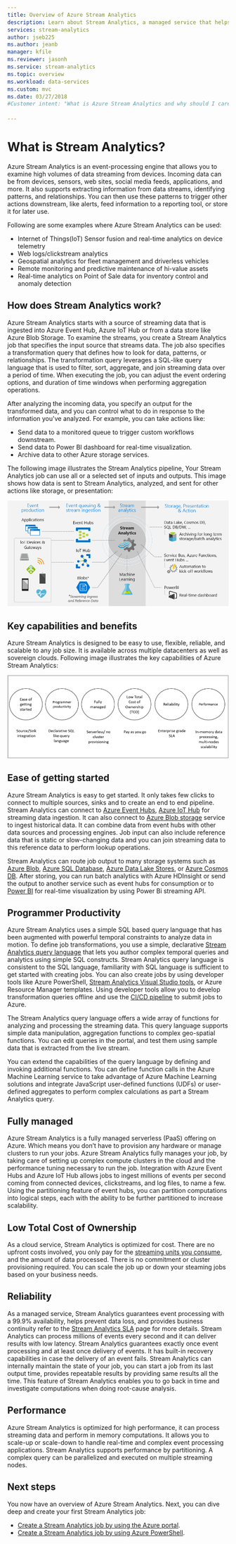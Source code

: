 ```yaml
---
title: Overview of Azure Stream Analytics
description: Learn about Stream Analytics, a managed service that helps you analyze streaming data from the Internet of Things (IoT) in real-time.
services: stream-analytics
author: jseb225
ms.author: jeanb
manager: kfile
ms.reviewer: jasonh
ms.service: stream-analytics
ms.topic: overview
ms.workload: data-services
ms.custom: mvc
ms.date: 03/27/2018
#Customer intent: "What is Azure Stream Analytics and why should I care? As a IT Pro or developer, how do I use Stream Analytics to perform analytics on data streams?".

---
```


# What is Stream Analytics?

Azure Stream Analytics is an event-processing engine that allows you to examine high volumes of data streaming from devices. Incoming data can be from devices, sensors, web sites, social media feeds, applications, and more. It also supports extracting information from data streams, identifying patterns, and relationships. You can then use these patterns to trigger other actions downstream, like alerts, feed information to a reporting tool, or store it for later use.

Following are some examples where Azure Stream Analytics can be used: 

* Internet of Things(IoT) Sensor fusion and real-time analytics on device telemetry
* Web logs/clickstream analytics
* Geospatial analytics for fleet management and driverless vehicles
* Remote monitoring and predictive maintenance of hi-value assets
* Real-time analytics on Point of Sale data for inventory control and anomaly detection

## How does Stream Analytics work?

Azure Stream Analytics starts with a source of streaming data that is ingested into Azure Event Hub, Azure IoT Hub or from a data store like Azure Blob Storage. To examine the streams, you create a Stream Analytics job that specifies the input source that streams data. The job also specifies a transformation query that defines how to look for data, patterns, or relationships. The transformation query leverages a SQL-like query language that is used to filter, sort, aggregate, and join streaming data over a period of time. When executing the job, you can adjust the event ordering options, and duration of time windows when performing aggregation operations.

After analyzing the incoming data, you specify an output for the transformed data, and you can control what to do in response to the information you've analyzed. For example, you can take actions like:

* Send data to a monitored queue to trigger custom workflows downstream.
* Send data to Power BI dashboard for real-time visualization.
* Archive data to other Azure storage services.

The following image illustrates the Stream Analytics pipeline, Your Stream Analytics job can use all or a selected set of inputs and outputs. This image shows how data is sent to Stream Analytics, analyzed, and sent for other actions like storage, or presentation:

![Stream Analytics pipeline](./media/stream-analytics-introduction/stream_analytics_intro_pipeline.png)

## Key capabilities and benefits

Azure Stream Analytics is designed to be easy to use, flexible, reliable, and scalable to any job size. It is available across multiple datacenters as well as sovereign clouds. Following image illustrates the key capabilities of Azure Stream Analytics:

![Stream Analytics key capabilities](./media/stream-analytics-introduction/stream_analytics_key_capabilities.png)

## Ease of getting started

Azure Stream Analytics is easy to get started. It only takes few clicks to connect to multiple sources, sinks and to create an end to end pipeline. Stream Analytics can connect to [Azure Event Hubs](https://docs.microsoft.com/azure/event-hubs/), [Azure IoT Hub](https://docs.microsoft.com/azure/iot-hub/) for streaming data ingestion. It can also connect to [Azure Blob storage](https://docs.microsoft.com/azure/storage/storage-introduction) service to ingest historical data. It can combine data from event hubs with other data sources and processing engines. Job input can also include reference data that is static or slow-changing data and you can join streaming data to this reference data to perform lookup operations.

Stream Analytics can route job output to many storage systems such as [Azure Blob](https://docs.microsoft.com/azure/storage/storage-introduction), [Azure SQL Database](https://docs.microsoft.com/azure/sql-database/), [Azure Data Lake Stores](https://docs.microsoft.com/azure/data-lake-store/), or [Azure Cosmos DB](https://docs.microsoft.com/azure/cosmos-db/introduction). After storing, you can run batch analytics with Azure HDInsight or send the output to another service such as event hubs for consumption or to [Power BI](https://docs.microsoft.com/power-bi/) for real-time visualization by using Power Bi streaming API.

## Programmer Productivity

Azure Stream Analytics uses a simple SQL based query language that has been augmented with powerful temporal constraints to analyze data in motion. To define job transformations, you use a simple, declarative [Stream Analytics query language](https://msdn.microsoft.com/library/azure/dn834998.aspx) that lets you author complex temporal queries and analytics using simple SQL constructs. Stream Analytics query language is consistent to the SQL language, familiarity with SQL language is sufficient to get started with creating jobs. You can also create jobs by using developer tools like Azure PowerShell, [Stream Analytics Visual Studio tools](stream-analytics-tools-for-visual-studio-install.md), or Azure Resource Manager templates. Using developer tools allow you to develop transformation queries offline and use the [CI/CD pipeline](stream-analytics-tools-for-visual-studio-cicd.md) to submit jobs to Azure. 

The Stream Analytics query language offers a wide array of functions for analyzing and processing the streaming data. This query language supports simple data manipulation, aggregation functions to complex geo-spatial functions. You can edit queries in the portal, and test them using sample data that is extracted from the live stream.

You can extend the capabilities of the query language by defining and invoking additional functions. You can define function calls in the Azure Machine Learning service to take advantage of Azure Machine Learning solutions and integrate JavaScript user-defined functions (UDFs) or user-defined aggregates to perform complex calculations as part a Stream Analytics query.

## Fully managed 

Azure Stream Analytics is a fully managed serverless (PaaS) offering on Azure. Which means you don’t have to provision any hardware or manage clusters to run your jobs. Azure Stream Analytics fully manages your job, by taking care of setting up complex compute clusters in the cloud and the performance tuning necessary to run the job. Integration with Azure Event Hubs and Azure IoT Hub allows jobs to ingest millions of events per second coming from connected devices, clickstreams, and log files, to name a few. Using the partitioning feature of event hubs, you can partition computations into logical steps, each with the ability to be further partitioned to increase scalability.

## Low Total Cost of Ownership

As a cloud service, Stream Analytics is optimized for cost. There are no upfront costs involved, you only pay for the [streaming units you consume](stream-analytics-streaming-unit-consumption.md), and the amount of data processed. There is no commitment or cluster provisioning required. You can scale the job up or down your steaming jobs based on your business needs. 

## Reliability 

As a managed service, Stream Analytics guarantees event processing with a 99.9% availability, helps prevent data loss, and provides business continuity refer to the [Stream Analytics SLA](https://azure.microsoft.com/support/legal/sla/stream-analytics/v1_0/) page for more details. Stream Analytics can process millions of events every second and it can deliver results with low latency.
Stream Analytics guarantees exactly once event processing and at least once delivery of events. It has built-in recovery capabilities in case the delivery of an event fails. Stream Analytics can internally maintain the state of your job, you can start a job from its last output time, provides repeatable results by providing same results all the time. This feature of Stream Analytics enables you to go back in time and investigate computations when doing root-cause analysis. 

## Performance

Azure Stream Analytics is optimized for high performance, it can process streaming data and perform in memory computations. It allows you to scale-up or scale-down to handle real-time and complex event processing applications. Stream Analytics supports performance by partitioning. A complex query can be parallelized and executed on multiple streaming nodes. 

## Next steps

You now have an overview of Azure Stream Analytics. Next, you can dive deep and create your first Stream Analytics job:

* [Create a Stream Analytics job by using the Azure portal](stream-analytics-quick-create-portal.md).
* [Create a Stream Analytics job by using Azure PowerShell](stream-analytics-quick-create-powershell.md).
